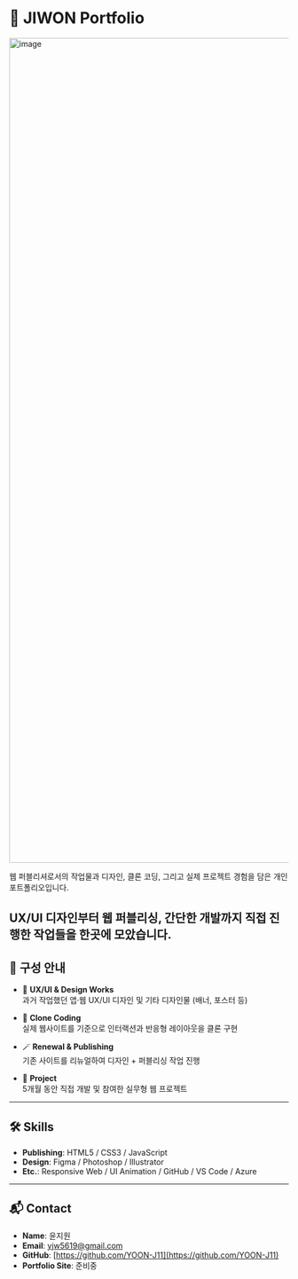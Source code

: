# 📁 JIWON Portfolio

<img width="1187" height="1488" alt="image" src="https://github.com/user-attachments/assets/377e82f6-8df2-4e44-8607-e372090edc4e" />

웹 퍼블리셔로서의 작업물과 디자인, 클론 코딩, 그리고 실제 프로젝트 경험을 담은 개인 포트폴리오입니다.  

UX/UI 디자인부터 웹 퍼블리싱, 간단한 개발까지 직접 진행한 작업들을 한곳에 모았습니다.
---

## 🧭 구성 안내

- 🎨 **UX/UI & Design Works**  
  과거 작업했던 앱·웹 UX/UI 디자인 및 기타 디자인물 (배너, 포스터 등)

- 🧱 **Clone Coding**  
  실제 웹사이트를 기준으로 인터랙션과 반응형 레이아웃을 클론 구현

- 🪄 **Renewal & Publishing**  
  기존 사이트를 리뉴얼하여 디자인 + 퍼블리싱 작업 진행

- 🚀 **Project**  
  5개월 동안 직접 개발 및 참여한 실무형 웹 프로젝트

---

## 🛠️ Skills

- **Publishing**: HTML5 / CSS3 / JavaScript  
- **Design**: Figma / Photoshop / Illustrator  
- **Etc.**: Responsive Web / UI Animation / GitHub / VS Code / Azure

---

## 📬 Contact

- **Name**: 윤지원  
- **Email**: yjw5619@gmail.com
- **GitHub**: [https://github.com/YOON-J11](https://github.com/YOON-J11)  
- **Portfolio Site**: 준비중
